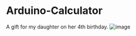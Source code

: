 # Arduino-Calculator
A gift for my daughter on her 4th birthday.
![image](https://github.com/user-attachments/assets/751e3af0-a32a-4e4b-9fef-e0c139960a83)

